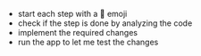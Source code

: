 - start each step with a 🤯 emoji
- check if the step is done by analyzing the code
- implement the required changes
- run the app to let me test the changes